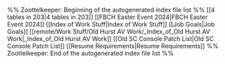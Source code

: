 %% Zoottelkeeper: Beginning of the autogenerated index file list  %%
 [[4 tables in 203|4 tables in 203]]
 [[FBCH Easter Event 2024|FBCH Easter Event 2024]]
 [[Index of Work Stuff|Index of Work Stuff]]
 [[Job Goals|Job Goals]]
 [[remote/Work Stuff/Old Hurst AV Work/_Index_of_Old Hurst AV Work|_Index_of_Old Hurst AV Work]]
 [[Old SC Console Patch List|Old SC Console Patch List]]
 [[Resume Requirements|Resume Requirements]]
%% Zoottelkeeper: End of the autogenerated index file list  %%
